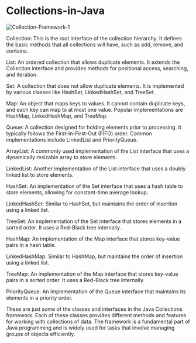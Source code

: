 # Collections-in-Java



![Collection-Framework-1](https://github.com/Logesh89/Collections-in-Java/assets/107561275/69afe491-9390-43b7-9daf-7cafd70445f8)


Collection: This is the root interface of the collection hierarchy. It defines the basic methods that all collections will have, such as add, remove, and contains.

List: An ordered collection that allows duplicate elements. It extends the Collection interface and provides methods for positional access, searching, and iteration.

Set: A collection that does not allow duplicate elements. It is implemented by various classes like HashSet, LinkedHashSet, and TreeSet.

Map: An object that maps keys to values. It cannot contain duplicate keys, and each key can map to at most one value. Popular implementations are HashMap, LinkedHashMap, and TreeMap.

Queue: A collection designed for holding elements prior to processing. It typically follows the First-In-First-Out (FIFO) order. Common implementations include LinkedList and PriorityQueue.

ArrayList: A commonly used implementation of the List interface that uses a dynamically resizable array to store elements.

LinkedList: Another implementation of the List interface that uses a doubly linked list to store elements.

HashSet: An implementation of the Set interface that uses a hash table to store elements, allowing for constant-time average lookup.

LinkedHashSet: Similar to HashSet, but maintains the order of insertion using a linked list.

TreeSet: An implementation of the Set interface that stores elements in a sorted order. It uses a Red-Black tree internally.

HashMap: An implementation of the Map interface that stores key-value pairs in a hash table.

LinkedHashMap: Similar to HashMap, but maintains the order of insertion using a linked list.

TreeMap: An implementation of the Map interface that stores key-value pairs in a sorted order. It uses a Red-Black tree internally.

PriorityQueue: An implementation of the Queue interface that maintains its elements in a priority order.

These are just some of the classes and interfaces in the Java Collections framework. Each of these classes provides different methods and features for working with collections of data. The framework is a fundamental part of Java programming and is widely used for tasks that involve managing groups of objects efficiently.





